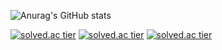 ![Anurag's GitHub stats](https://github-readme-stats.vercel.app/api?username=tunggary&show_icons=true&theme=radical)

[![solved.ac tier](http://mazassumnida.wtf/api/generate_badge?boj={tunggary})](https://solved.ac/{tunggary})
[![solved.ac tier](http://mazassumnida.wtf/api/v2/generate_badge?boj={tunggary})](https://solved.ac/{tunggary})
[![solved.ac tier](http://mazassumnida.wtf/api/mini/generate_badge?boj={tunggary})](https://solved.ac/{tunggary})
